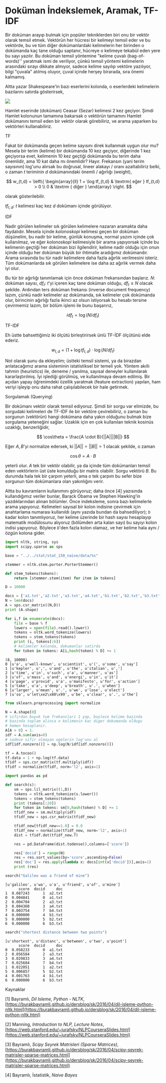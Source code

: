 # Doküman İndekslemek, Aramak, TF-IDF

Bir doküman arayıp bulmak için popüler tekniklerden biri onu bir vektör olarak
temsil etmek. Vektörün her hücresi bir kelimeyi temsil eder ve bu vektörde, bu
ve tüm diğer dokümanlardaki kelimelerin her birinden o dokümanda kaç tane olduğu
saptanır, hücreye o kelimeye tekabül eden yere bu sayı yazılır. Bu doküman
temsil yöntemine "kelime çuvalı (bag-of-words)'' yaratmak ismi de veriliyor,
çünkü temsil yöntemi kelimelerin arasındaki sırayı dikkate almıyor, sadece
kelime sayılıp vektöre yazılıyor, bilgi "çuvala" atılmış oluyor, çuval içinde
herşey birarada, sıra önemi kalmamış.

Altta yazar Shakespeare'in bazı eserlerini kolonda, o eserlerdeki kelimelerin
bazılarını satırda gösterirsek,

![](shake.png)

Hamlet eserinde (doküman) Ceasar (Sezar) kelimesi 2 kez geçiyor. Şimdi Hamlet
kolonunun tamamına bakarsak o vektörün tamamını Hamlet dokümanını temsil eden bir
vektör olarak görebiliriz, ve arama yaparken bu vektörleri kullanabiliriz.

TF

Fakat bir dokümanda geçen kelime sayısını direk kullanmak uygun olur mu? Mesela
bir terim (kelime) bir dokümanda 10 kez geçiyor, diğerinde 1 kez geçiyorsa evet,
kelimenin 10 kez geçtiği dokümanda bu terim daha önemlidir, ama 10 kat daha mı
önemlidir?  Hayır. Frekansın (yani terim sayısının) log'unu alırsak bu doğrusal,
lineer alakayı / oranı azaltabiliriz belki, o zaman $t$ teriminin $d$
dokümanındaki önemli / ağırlığı (weight),

$$ w_{t,d} = \left\{ \begin{array}{ll}
1 + \log tf_{t,d} & \textrm{ eğer }  tf_{t,d} > 0 \\
0 & \textrm { diğer }
\end{array} \right. $$

olarak gösterilebilir. 

$tf_{t,d}$: $t$ kelimesi kaç kez $d$ dokümanı içinde görülüyor.

IDF

Nadir görülen kelimeler sık görülen kelimelere nazaran aramakta daha
faydalıdır. Mesela içinde *kolonoskopi* kelimesi geçen bir doküman
düşünelim, bu nadir bir kelime, günlük konuşma, normal yazım içinde çok
kullanılmaz, ve eğer *kolonoskopi* kelimesiyle bir arama yapıyorsak içinde
bu kelimenin geçtiği her doküman bizi ilgilendirir, kelime nadir olduğu için
onun içinde olduğu her doküman büyük bir ihtimalle aradığımız dokümandır. Arama
sırasında bu tür nadir kelimelere daha fazla ağırlık verilmesini isteriz. Tüm
dokümanlarda sık görülen kelimelere ise daha az ağırlık vermek daha iyi olur.

Bu tür bir ağırlığı tanımlamak için önce doküman frekansından başlarız. $N$:
doküman sayısı, $df_t$: $t$'yi içeren kaç tane doküman olduğu, $df_t \le N$
olacak şekilde. Ardından ters doküman frekansı (inverse document frequency)
lazım, çünkü nadir kelimeler az dokümanda, sık kelimeler çok dokümanda olur,
birincinin ağırlığı fazla ikinci az olsun istiyorsak bu hesabı tersine
çevirmemiz lazım, bir bölüm işlemi ile bunu başarırız,

$$ idf_t = \log (N/df_t) $$

TF-IDF

Eh üstte bahsettiğimiz iki ölçütü birleştirirsek ünlü TF-İDF ölçütünü elde
ederiz. 

$$ w_{t,d} = (1+\log tf_{t,d}) \cdot \log (N/df_t)  $$

Not olarak şunu da ekleyelim; üstteki temsil sistemi, ya da birazdan
anlatacağımız arama sisteminin istatistiksel bir temeli yok. Yöntem akıllı
tahmin (heuristics) ile, deneme / yanılma, sayısal deneyler kullanılarak
kararlaştırılmış. İyi işlediği görülmüş, ve kullanılmaya devam edilmiş. Bir
açıdan yapay öğrenimdeki özellik yaratmak (feature extraction) yapılan, ham
veriyi işleyip onu daha rahat çalışılabilecek bir hale getirmek. 

Sorgulamak (Querying)

Bir dokümanı vektör olarak temsil ediyoruz. Şimdi bir sorgu var elimizde, bu
sorgudaki kelimeleri de TF-IDF ile bir vektöre çevirebiliriz, o zaman bu
sorgunun (vektörün) hangi dokümana daha yakın olduğunu bulmak bize sorgulama
yeteneğini sağlar. Uzaklık için en çok kullanılan teknik kosinüs uzaklığı,
benzerliğidir,

$$
\cos\theta = \frac{A \cdot B}{||A||||B||}
$$

Eğer $A,B$'yi normalize edersek, ki $||A||=||B||=1$ olacak şekilde, o zaman

$$
\cos\theta = A \cdot B
$$

yeterli olur. $A$ tek bir vektör olabilir, ya da içinde tüm dokümanları temsil
eden vektörlerin üst üste konulduğu bir matris olabilir. Sorgu vektörü $B$. Bu
durumda hala tek bir çarpım yeterli, ama o tek çarpım bu sefer bize sorgunun tüm
dokümanlara olan yakınlığını verir.

Altta bu kavramların kullanımını görüyoruz; daha önce [4] yazısında
kullandığımız veriler bunlar, Barack Obama ve Stephen Hawking'in
yazdıklarından alınan bölümler. Önce indeksleme, sonra bazı kelimelerle
arama yapıyoruz. Kelimeleri sayısal bir kolon indisine çevirmek için
anahtarlama numarası kullanıldı (aynı yazıda bundan da bahsediliyor);
`D`  kadar kolon tanımlıyoruz, her kelime üzerinde bir hash sayısı
hesaplayıp matematik modülosunu alıyoruz (bölümden arta kalan sayı) bu
sayıyı kolon indisi yapıyoruz. Böylece `D`'den fazla kolon olamaz, ve
her kelime hala aynı / özgün kolona gider.

```python
import nltk, string, sys      
import scipy.sparse as sps

base = "../../stat/stat_150_naive/data/%s"

stemmer = nltk.stem.porter.PorterStemmer()

def stem_tokens(tokens):
    return [stemmer.stem(item) for item in tokens]

D = 10000

docs = ['a1.txt','a2.txt','a3.txt','a4.txt','b1.txt','b2.txt','b3.txt','b4.txt']
N = len(docs)
A = sps.csr_matrix((N,D))
print (A.shape)

for i,f in enumerate(docs):
    file = base % f
    lowers = open(file).read().lower()
    tokens = nltk.word_tokenize(lowers)
    tokens = stem_tokens(tokens)    
    print (i, tokens[:6])
    # kelimeler kolonda, dokumanlar satirda
    for token in tokens: A[i,hash(token) % D] += 1 
```

```
(8, 10000)
0 [u'a', u'well-known', u'scientist', u'(', u'some', u'say']
1 [u'kepler', u',', u'and', u'the', u'italian', u',']
2 [u'time', u'in', u'such', u'a', u'manner', u'as']
3 [u'of', u'mass', u'and', u'energi', u'in', u'it']
4 [u'page', u'provid', u'a', u'manifesto', u'for', u'action']
5 [u'take', u'a', u'deep', u'breath', u'.', u'when']
6 [u'larger', u'mean', u'.', u'we', u'lose', u'elect']
7 [u'so', u'let\xe2\x80\x99', u'be', u'clear', u'.', u'the']
```

```python
from sklearn.preprocessing import normalize

N = A.shape[0]
# sifirdan buyuk tum frekanslari 1 yap, boylece kelime bazinda
# bazinda toplam alinca o kelimenin kac diger dokumanda oldugu
# hemen hesaplanir.
A[A > 0] = 1.
idf = A.sum(axis=0)
# sadece sifir olmayan ogelerin log'unu al
idf[idf.nonzero()] = np.log(N/idf[idf.nonzero()])

tf = A.tocoo()
tf.data = 1 + np.log(tf.data)
tfidf = sps.csr_matrix(tf.multiply(idf))
tfidf = normalize(tfidf, norm='l2', axis=1)
```

```python
import pandas as pd

def search(s):
    sm = sps.lil_matrix((1,D))
    tokens = nltk.word_tokenize(s.lower())
    tokens = stem_tokens(tokens)    
    print (tokens[:20])
    for token in tokens: sm[0,hash(token) % D] += 1
    tfidf_new = sm.multiply(idf)
    tfidf_new = sps.csr_matrix(tfidf_new)

    tfidf_new[tfidf_new==1.0] = 0.0        
    tfidf_new = normalize(tfidf_new, norm='l2', axis=1)
    dist = tfidf.dot(tfidf_new.T)

    res = pd.DataFrame(dist.todense(),columns=['score'])

    res['docid'] = range(N)
    res = res.sort_values(by='score',ascending=False)
    res['doc'] = res.apply(lambda x: docs[int(x['docid'])],axis=1)
    print (res)

search("Galileo was a friend of mine")    
```

```
[u'galileo', u'wa', u'a', u'friend', u'of', u'mine']
      score  docid     doc
1  0.087243      1  a2.txt
0  0.004841      0  a1.txt
2  0.004704      2  a3.txt
3  0.004360      3  a4.txt
7  0.003754      7  b4.txt
4  0.000000      4  b1.txt
5  0.000000      5  b2.txt
6  0.000000      6  b3.txt
```

```python
search("shortest distance between two points")
```

```
[u'shortest', u'distanc', u'between', u'two', u'point']
      score  docid     doc
0  0.058233      0  a1.txt
2  0.056584      2  a3.txt
3  0.029833      3  a4.txt
7  0.025684      7  b4.txt
1  0.022051      1  a2.txt
5  0.006857      5  b2.txt
4  0.001763      4  b1.txt
6  0.000000      6  b3.txt
```


Kaynaklar

[1] Bayramlı, 
    *Dil Isleme, Python - NLTK*, 
    [https://burakbayramli.github.io/dersblog/sk/2016/04/dil-isleme-python-nltk.html](https://burakbayramli.github.io/dersblog/sk/2016/04/dil-isleme-python-nltk.html)

[2] Manning, *Introduction to NLP, Lecture Notes*, [https://web.stanford.edu/~jurafsky/NLPCourseraSlides.html](https://web.stanford.edu/~jurafsky/NLPCourseraSlides.html)

[3] Bayramlı, 
    *Scipy Seyrek Matrisleri (Sparse Matrices)*, 
    [https://burakbayramli.github.io/dersblog/sk/2016/04/scipy-seyrek-matrisler-sparse-matrices.html](https://burakbayramli.github.io/dersblog/sk/2016/04/scipy-seyrek-matrisler-sparse-matrices.html)

[4] Bayramlı, İstatistik, *Naive  Bayes*


